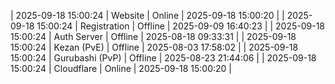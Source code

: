 | 2025-09-18 15:00:24 | Website | Online | 2025-09-18 15:00:20 |
| 2025-09-18 15:00:24 | Registration | Offline | 2025-09-09 16:40:23 |
| 2025-09-18 15:00:24 | Auth Server | Offline | 2025-08-18 09:33:31 |
| 2025-09-18 15:00:24 | Kezan (PvE) | Offline | 2025-08-03 17:58:02 |
| 2025-09-18 15:00:24 | Gurubashi (PvP) | Offline | 2025-08-23 21:44:06 |
| 2025-09-18 15:00:24 | Cloudflare | Online | 2025-09-18 15:00:20 |
